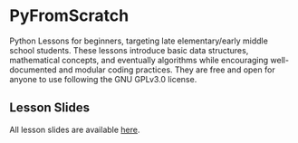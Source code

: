 # PyFromScratch
 Python Lessons for beginners, targeting late elementary/early middle school students. These lessons introduce basic data structures, mathematical concepts, and eventually algorithms while encouraging well-documented and modular coding practices. They are free and open for anyone to use following the GNU GPLv3.0 license.    

## Lesson Slides
All lesson slides are available [here](https://drive.google.com/drive/folders/1VaFyCZSXWJbQYqQiSrQl0vcv3pxecTU8?usp=sharing). 
